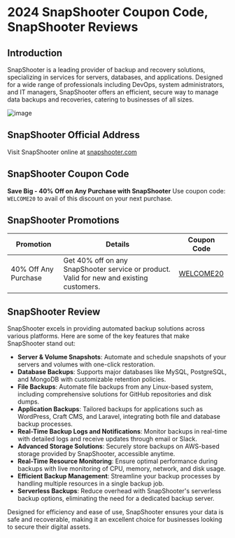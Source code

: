 # 2024 SnapShooter Coupon Code, SnapShooter Reviews

## Introduction
SnapShooter is a leading provider of backup and recovery solutions, specializing in services for servers, databases, and applications. Designed for a wide range of professionals including DevOps, system administrators, and IT managers, SnapShooter offers an efficient, secure way to manage data backups and recoveries, catering to businesses of all sizes.

![image](https://github.com/wgunkjcvl/SnapShooter/assets/158242338/48f4e0b0-6344-41e3-824e-bd843d124174)

## SnapShooter Official Address
Visit SnapShooter online at [snapshooter.com](https://snapshooter.com/digitalocean?via=GETCoupon)

## SnapShooter Coupon Code
**Save Big - 40% Off on Any Purchase with SnapShooter**
Use coupon code: `WELCOME20` to avail of this discount on your next purchase.

## SnapShooter Promotions
| Promotion                | Details                             | Coupon Code   |
|--------------------------|-------------------------------------|---------------|
| 40% Off Any Purchase     | Get 40% off on any SnapShooter service or product. Valid for new and existing customers. | [WELCOME20](https://snapshooter.com/digitalocean?via=GETCoupon)   |

## SnapShooter Review
SnapShooter excels in providing automated backup solutions across various platforms. Here are some of the key features that make SnapShooter stand out:

- **Server & Volume Snapshots**: Automate and schedule snapshots of your servers and volumes with one-click restoration.
- **Database Backups**: Supports major databases like MySQL, PostgreSQL, and MongoDB with customizable retention policies.
- **File Backups**: Automate file backups from any Linux-based system, including comprehensive solutions for GitHub repositories and disk dumps.
- **Application Backups**: Tailored backups for applications such as WordPress, Craft CMS, and Laravel, integrating both file and database backup processes.
- **Real-Time Backup Logs and Notifications**: Monitor backups in real-time with detailed logs and receive updates through email or Slack.
- **Advanced Storage Solutions**: Securely store backups on AWS-based storage provided by SnapShooter, accessible anytime.
- **Real-Time Resource Monitoring**: Ensure optimal performance during backups with live monitoring of CPU, memory, network, and disk usage.
- **Efficient Backup Management**: Streamline your backup processes by handling multiple resources in a single backup job.
- **Serverless Backups**: Reduce overhead with SnapShooter's serverless backup options, eliminating the need for a dedicated backup server.

Designed for efficiency and ease of use, SnapShooter ensures your data is safe and recoverable, making it an excellent choice for businesses looking to secure their digital assets.

